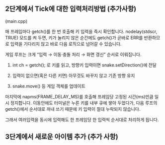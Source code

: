 ## 2단계에서 Tick에 대한 입력처리방법 (추가사항)

(main.cpp)

매 프레임마다 getch()를 한 번 호출해 키 입력을 즉시 확인합니다. nodelay(stdscr, TRUE) 모드를 켜 두면, 키가 눌리지 않은 순간에도 getch()가 곧바로 ERR를 반환하므로 입력을 기다리지 않고 바로 다음 로직으로 넘어갈 수 있습니다.

게임 루프는 크게 “입력 → 이동·충돌 처리 → 화면 갱신” 순서로 이뤄집니다.

1. int ch = getch(); 로 키를 읽고, 방향키 입력이면 snake.setDirection()에 전달

2. 입력이 없으면(혹은 다른 키면) 아무것도 바꾸지 않고 기존 방향 유지

3. snake.move() 등 게임 객체를 업데이트

마지막에 napms(FRAME_DELAY_MS)를 호출해 프레임당 고정된 시간(ms)만큼 일시 정지합니다. 이동안에도 터미널은 누른 키를 내부 큐에 쌓아 두었다가, 다음 루프의 getch()에서 순서대로 꺼내 쓰기 때문에 키 입력이 절대 누락되지 않습니다.

그래서 여러입력을 동시에 입력해도 한 프레임당 한 입력씩 순서대로 처리하게 됩니다.

## 3단계에서 새로운 아이템 추가 (추가 사항)

